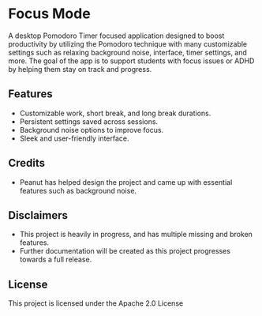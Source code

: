 # Focus Mode
A desktop Pomodoro Timer focused application designed to boost productivity by utilizing the Pomodoro technique with many customizable settings such as relaxing background noise, interface, timer settings, and more. The goal of the app is to support students with focus issues or ADHD by helping them stay on track and progress.

## Features

- Customizable work, short break, and long break durations.
- Persistent settings saved across sessions.
- Background noise options to improve focus.
- Sleek and user-friendly interface.

## Credits

- Peanut has helped design the project and came up with essential features such as background noise.

## Disclaimers

- This project is heavily in progress, and has multiple missing and broken features.
- Further documentation will be created as this project progresses towards a full release.

## License

This project is licensed under the Apache 2.0 License